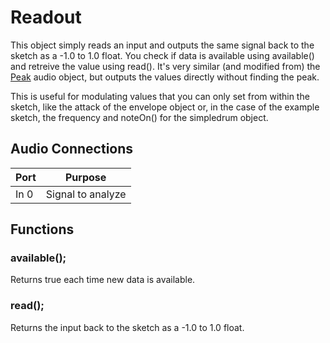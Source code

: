 # Readout

This object simply reads an input and outputs the same signal back to the sketch as a -1.0 to 1.0 float. You check if data is available using available() and retreive the value using read(). It's very similar (and modified from) the [Peak](Peakhttps://www.pjrc.com/teensy/gui/?info=AudioAnalyzePeak) audio object, but outputs the values directly without finding the peak. 

This is useful for modulating values that you can only set from within the sketch, like the attack of the envelope object or, in the case of the example sketch, the frequency and noteOn() for the simpledrum object. 
  
## Audio Connections

| Port  | Purpose |
| ----- | ------- |
| In 0  | Signal to analyze |

## Functions

### **available**();
Returns true each time new data is available.

### **read**();
Returns the input back to the sketch as a -1.0 to 1.0 float.



